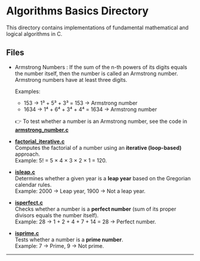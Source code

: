 # Algorithms Basics Directory 

This directory contains implementations of fundamental mathematical and logical algorithms in C.

## Files

- Armstrong Numbers :
  If the sum of the n-th powers of its digits equals the number itself, then the number is called an Armstrong number.  
  Armstrong numbers have at least three digits.  

  Examples:  
  - 153 → 1³ + 5³ + 3³ = 153 → Armstrong number  
  - 1634 → 1⁴ + 6⁴ + 3⁴ + 4⁴ = 1634 → Armstrong number  

  👉 To test whether a number is an Armstrong number, see the code in [**armstrong_number.c**](./armstrong_number.c)  

  
  

- [**factorial_iterative.c**](./factorial_iterative.c)  
  Computes the factorial of a number using an **iterative (loop-based)** approach.  
  Example: 5! = 5 × 4 × 3 × 2 × 1 = 120.

- [**isleap.c**](./isleap.c)  
  Determines whether a given year is a **leap year** based on the Gregorian calendar rules.  
  Example: 2000 → Leap year, 1900 → Not a leap year.

- [**isperfect.c**](./isperfect.c)  
  Checks whether a number is a **perfect number** (sum of its proper divisors equals the number itself).  
  Example: 28 → 1 + 2 + 4 + 7 + 14 = 28 → Perfect number.

- [**isprime.c**](./isprime.c)  
  Tests whether a number is a **prime number**.  
  Example: 7 → Prime, 9 → Not prime.

---







